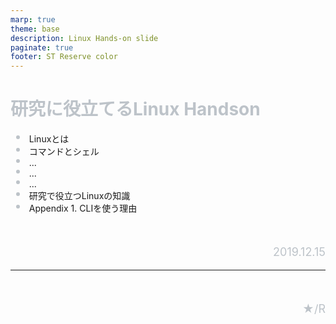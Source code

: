```yaml
---
marp: true
theme: base
description: Linux Hands-on slide
paginate: true
footer: ST Reserve color
---
```


<!-- size: 16:9 -->

<style>
    @font-face
    {
        font-family: monaco;
        src: url('./assets/fonts/monaco.ttf')
    }
    section {
        background:#282828;
        color:#BDC3C9;
        font-family: 'monaco' 'Monaco';
        justify-content: flex-start;
    }
    h1 {
        position: relative;
        color: #BDC3C9;
    }
    h2 {
        margin-top: 0;
    }
    h5 {
        background: #333333;
        color: #FFFFFF;
        text-align: center;
        padding: 5px 0px 5px 0px;
        width: 40%;
    }
    p{ color:#BDC3C9;}
    li {list-style-type: none;}
    li:before {
        content: '';
        width: 6px;
        height: 6px;
        display: inline-block;
        border-radius: 100%;
        background: #BDC3C9;
        position: relative;
        left: -15px;
        top: -5px;
    }
    pre {color: #BDC3C9;}
    footer {color: #BDC3C9;}

</style>

<style scoped>
    section {
        justify-content: center;
    }
    p{
        text-align: right;
        margin-top: 10%;
        font-size: 18px;
    }
</style>

# 研究に役立てるLinux Handson

- Linuxとは
- コマンドとシェル
- ...
- ...
- ...
- 研究で役立つLinuxの知識
- Appendix 1. CLIを使う理由

2019.12.15

---

★/R
